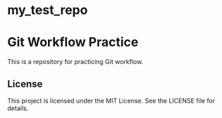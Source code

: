 # my_test_repo

# Git Workflow Practice

This is a repository for practicing Git workflow.

## License

This project is licensed under the MIT License. See the LICENSE file for details.